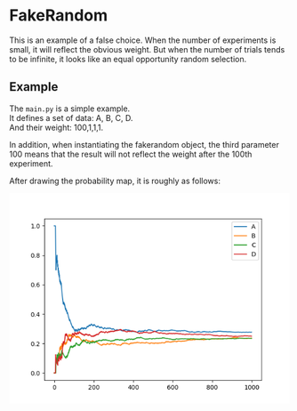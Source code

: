 # FakeRandom

This is an example of a false choice. When the number of experiments is small, it will reflect the obvious weight. But when the number of trials tends to be infinite, it looks like an equal opportunity random selection.  

## Example

The `main.py` is a simple example.  
It defines a set of data: A, B, C, D.  
And their weight: 100,1,1,1.  

In addition, when instantiating the fakerandom object, the third parameter 100 means that the result will not reflect the weight after the 100th experiment.

After drawing the probability map, it is roughly as follows:  

![Example_1.png](Example_1.png)  
